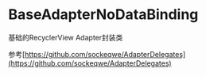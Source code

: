 # BaseAdapterNoDataBinding
基础的RecyclerView Adapter封装类

参考[https://github.com/sockeqwe/AdapterDelegates](https://github.com/sockeqwe/AdapterDelegates)